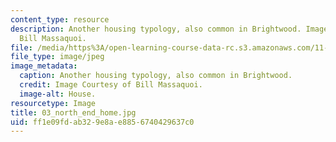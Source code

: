 ```yaml
---
content_type: resource
description: Another housing typology, also common in Brightwood. Image Courtesy of
  Bill Massaquoi.
file: /media/https%3A/open-learning-course-data-rc.s3.amazonaws.com/11-945-springfield-studio-fall-2005/ff1e09fdab329e8ae8856740429637c0_03_north_end_home.jpg
file_type: image/jpeg
image_metadata:
  caption: Another housing typology, also common in Brightwood.
  credit: Image Courtesy of Bill Massaquoi.
  image-alt: House.
resourcetype: Image
title: 03_north_end_home.jpg
uid: ff1e09fd-ab32-9e8a-e885-6740429637c0
---
```


